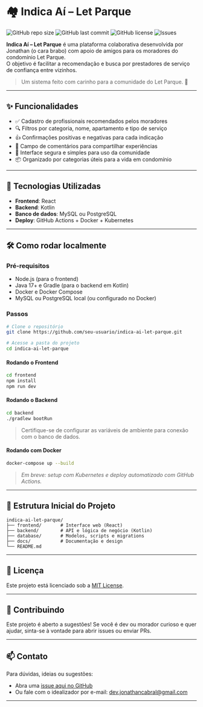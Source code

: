 # 🏘️ Indica Aí – Let Parque

![GitHub repo size](https://img.shields.io/github/repo-size/seu-usuario/indica-ai-let-parque)
![GitHub last commit](https://img.shields.io/github/last-commit/seu-usuario/indica-ai-let-parque)
![GitHub license](https://img.shields.io/github/license/seu-usuario/indica-ai-let-parque)
![Issues](https://img.shields.io/github/issues/seu-usuario/indica-ai-let-parque)

**Indica Aí – Let Parque** é uma plataforma colaborativa desenvolvida por Jonathan (o cara brabo) com apoio de amigos para os moradores do condomínio Let Parque.  
O objetivo é facilitar a recomendação e busca por prestadores de serviço de confiança entre vizinhos.

> Um sistema feito com carinho para a comunidade do Let Parque. 💚

---

## ✨ Funcionalidades

- ✅ Cadastro de profissionais recomendados pelos moradores
- 🔍 Filtros por categoria, nome, apartamento e tipo de serviço
- 👍 Confirmações positivas e negativas para cada indicação
- 💬 Campo de comentários para compartilhar experiências
- 🔐 Interface segura e simples para uso da comunidade
- 📦 Organizado por categorias úteis para a vida em condomínio

---

## 🚀 Tecnologias Utilizadas

- **Frontend**: React
- **Backend**: Kotlin
- **Banco de dados**: MySQL ou PostgreSQL
- **Deploy**: GitHub Actions + Docker + Kubernetes

---

## 🛠️ Como rodar localmente

### Pré-requisitos

- Node.js (para o frontend)
- Java 17+ e Gradle (para o backend em Kotlin)
- Docker e Docker Compose
- MySQL ou PostgreSQL local (ou configurado no Docker)

### Passos

```bash
# Clone o repositório
git clone https://github.com/seu-usuario/indica-ai-let-parque.git

# Acesse a pasta do projeto
cd indica-ai-let-parque
```

#### Rodando o Frontend

```bash
cd frontend
npm install
npm run dev
```

#### Rodando o Backend

```bash
cd backend
./gradlew bootRun
```

> Certifique-se de configurar as variáveis de ambiente para conexão com o banco de dados.

#### Rodando com Docker

```bash
docker-compose up --build
```

> *Em breve: setup com Kubernetes e deploy automatizado com GitHub Actions.*

---

## 🧠 Estrutura Inicial do Projeto

```
indica-ai-let-parque/
├── frontend/       # Interface web (React)
├── backend/        # API e lógica de negócio (Kotlin)
├── database/       # Modelos, scripts e migrations
├── docs/           # Documentação e design
└── README.md
```

---

## 📄 Licença

Este projeto está licenciado sob a [MIT License](LICENSE).

---

## 💬 Contribuindo

Este projeto é aberto a sugestões! Se você é dev ou morador curioso e quer ajudar, sinta-se à vontade para abrir issues ou enviar PRs.

---

## 📫 Contato

Para dúvidas, ideias ou sugestões:
- Abra uma [issue aqui no GitHub](https://github.com/seu-usuario/indica-ai-let-parque/issues)
- Ou fale com o idealizador por e-mail: dev.jonathancabral@gmail.com

---
